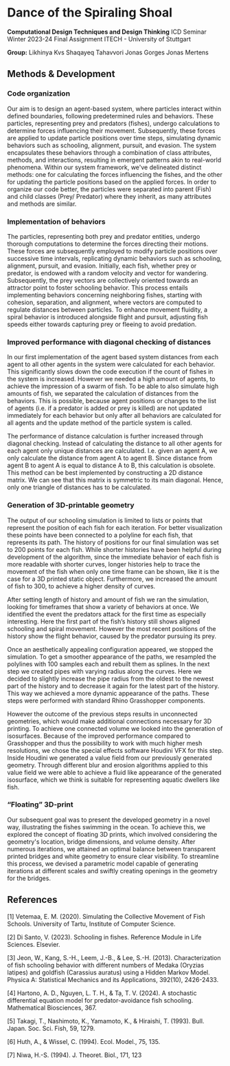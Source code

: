 # Dance of the Spiraling Shoal

**Computational Design Techniques and Design Thinking**
ICD Seminar Winter 2023-24 Final Assignment
ITECH - University of Stuttgart

**Group:**
Likhinya Kvs
Shaqayeq Tahavvori
Jonas Gorges
Jonas Mertens

## Methods & Development

### Code organization
Our aim is to design an agent-based system, where particles interact within defined boundaries, following predetermined rules and behaviors. These particles, representing prey and predators (fishes), undergo calculations to determine forces influencing their movement. Subsequently, these forces are applied to update particle positions over time steps, simulating dynamic behaviors such as schooling, alignment, pursuit, and evasion. The system encapsulates these behaviors through a combination of class attributes, methods, and interactions, resulting in emergent patterns akin to real-world phenomena. Within our system framework, we've delineated distinct methods: one for calculating the forces influencing the fishes, and the other for updating the particle positions based on the applied forces. In order to organize our code better, the particles were separated into parent (Fish) and child classes (Prey/ Predator) where they inherit, as many attributes  and methods are similar.

### Implementation of behaviors
The particles, representing both prey and predator entities, undergo thorough computations to determine the forces directing their motions. These forces are subsequently employed to modify particle positions over successive time intervals, replicating dynamic behaviors such as schooling, alignment, pursuit, and evasion. Initially, each fish, whether prey or predator, is endowed with a random velocity and vector for wandering. Subsequently, the prey vectors are collectively oriented towards an attractor point to foster schooling behavior. This process entails implementing behaviors concerning neighboring fishes, starting with cohesion, separation, and alignment, where vectors are computed to regulate distances between particles. To enhance movement fluidity, a spiral behavior is introduced alongside flight and pursuit, adjusting fish speeds either towards capturing prey or fleeing to avoid predation.

### Improved performance with diagonal checking of distances
In our first implementation of the agent based system distances from each agent to all other agents in the system were calculated for each behavior. This significantly slows down the code execution if the count of fishes in the system is increased. However we needed a high amount of agents, to achieve the impression of a swarm of fish. To be able to also simulate high amounts of fish, we separated the calculation of distances from the behaviors. This is possible, because agent positions or changes to the list of agents (i.e. if a predator is added or prey is killed) are not updated immediately for each behavior but only after all behaviors are calculated for all agents and the update method of the particle system is called. 

The performance of distance calculation is further increased through diagonal checking. Instead of calculating the distance to all other agents for each agent only unique distances are calculated. I.e. given an agent A, we only calculate the distance from agent A to agent B. Since distance from agent B to agent A is equal to distance A to B, this calculation is obsolete. This method can be best implemented by constructing a 2D distance matrix. We can see that this matrix is symmetric to its main diagonal. Hence, only one triangle of distances has to be calculated.

### Generation of 3D-printable geometry
The output of our schooling simulation is limited to lists or points that represent the position of each fish for each iteration. For better visualization these points have been connected to a polyline for each fish, that represents its path. The history of positions for our final simulation was set to 200 points for each fish. While shorter histories have been helpful during development of the algorithm, since the immediate behavior of each fish is more readable with shorter curves, longer histories help to trace the movement of the fish when only one time frame can be shown, like it is the case for a 3D printed static object. Furthermore, we increased the amount of fish to 300, to achieve a higher density of curves. 

After setting length of history and amount of fish we ran the simulation, looking for timeframes that show a variety of behaviors at once. We identified the event the predators attack for the first time as especially interesting. Here the first part of the fish’s history still shows aligned schooling and spiral movement. However the most recent positions of the history show the flight behavior, caused by the predator pursuing its prey.

Once an aesthetically appealing configuration appeared, we stopped the simulation. To get a smoother appearance of the paths, we resampled the polylines with 100 samples each and rebuilt them as splines. In the next step we created pipes with varying radius along the curves. Here we decided to slightly increase the pipe radius from the oldest to the newest part of the history and to decrease it again for the latest part of the history. This way we achieved a more dynamic appearance of the paths. These steps were performed with standard Rhino Grasshopper components.

However the outcome of the previous steps results in unconnected geometries, which would make additional connections necessary for 3D printing. To achieve one connected volume we looked into the generation of isosurfaces. Because of the improved performance compared to Grasshopper and thus the possibility to work with much higher mesh resolutions, we chose the special effects software Houdini VFX for this step. Inside Houdini we generated a value field from our previously generated geometry. Through different blur and erosion algorithms applied to this value field we were able to achieve a fluid like appearance of the generated isosurface, which we think is suitable for representing aquatic dwellers like fish.

### “Floating” 3D-print
Our subsequent goal was to present the developed geometry in a novel way, illustrating the fishes swimming in the ocean. To achieve this, we explored the concept of floating 3D prints, which involved considering the geometry's location, bridge dimensions, and volume density. After numerous iterations, we attained an optimal balance between transparent printed bridges and white geometry to ensure clear visibility. To streamline this process, we devised a parametric model capable of generating iterations at different scales and swiftly creating openings in the geometry for the bridges.

## References
[1]	Vetemaa, E. M. (2020). Simulating the Collective Movement of Fish Schools. 
	University of Tartu, Institute of Computer Science.
 
[2]	Di Santo, V. (2023). Schooling in fishes. Reference Module in Life 
	Sciences. Elsevier.
 
[3]	Jeon, W., Kang, S.-H., Leem, J.-B., & Lee, S.-H. (2013). Characterization of fish 
	schooling behavior with different numbers of Medaka (Oryzias latipes) and goldfish 
	(Carassius auratus) using a Hidden Markov Model. Physica A: Statistical Mechanics 
	and its Applications, 392(10), 2426-2433.
 
[4]	Hartono, A. D., Nguyen, L. T. H., & Tạ, T. V. (2024). A stochastic differential equation 
	model for predator-avoidance fish schooling. Mathematical Biosciences, 367.
 
[5]	Takagi, T., Nashimoto, K., Yamamoto, K., & Hiraishi, T. (1993). Bull. Japan. Soc. Sci. 
	Fish, 59, 1279.
 
[6]	Huth, A., & Wissel, C. (1994). Ecol. Model., 75, 135.

[7]	Niwa, H.-S. (1994). J. Theoret. Biol., 171, 123
